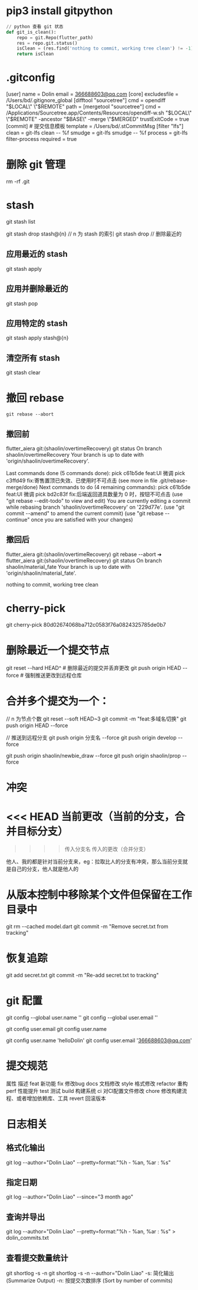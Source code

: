 # pip3 install gitpython
```python
// python 查看 git 状态
def git_is_clean():
    repo = git.Repo(flutter_path)
    res = repo.git.status()
    isClean = (res.find('nothing to commit, working tree clean') != -1)
    return isClean
```

# .gitconfig
[user]
	name = Dolin
	email = 366688603@qq.com
[core]
	excludesfile = /Users/bd/.gitignore_global
[difftool "sourcetree"]
	cmd = opendiff \"$LOCAL\" \"$REMOTE\"
	path = 
[mergetool "sourcetree"]
	cmd = /Applications/Sourcetree.app/Contents/Resources/opendiff-w.sh \"$LOCAL\" \"$REMOTE\" -ancestor \"$BASE\" -merge \"$MERGED\"
	trustExitCode = true
[commit]
	# 提交信息模板 
	template = /Users/bd/.stCommitMsg
[filter "lfs"]
	clean = git-lfs clean -- %f
	smudge = git-lfs smudge -- %f
	process = git-lfs filter-process
	required = true

# 删除 git 管理
rm -rf .git

# stash
git stash list

git stash drop stash@{n} // n 为 stash 的索引
git stash drop // 删除最近的
## 应用最近的 stash
git stash apply

## 应用并删除最近的
git stash pop

## 应用特定的 stash
git stash apply stash@{n}

## 清空所有 stash
git stash clear

# 撤回 rebase
```git
git rebase --abort
```
## 撤回前
flutter_aiera git:(shaolin/overtimeRecovery) git status
On branch shaolin/overtimeRecovery
Your branch is up to date with 'origin/shaolin/overtimeRecovery'.

Last commands done (5 commands done):
   pick c61b5de feat:UI 微调
   pick c3ffd49 fix:寄售置顶已失效、已使用时不可点击
  (see more in file .git/rebase-merge/done)
Next commands to do (4 remaining commands):
   pick c61b5de feat:UI 微调
   pick bd2c83f fix:后端返回道具数量为 0 时，按钮不可点击
  (use "git rebase --edit-todo" to view and edit)
You are currently editing a commit while rebasing branch 'shaolin/overtimeRecovery' on '229d77e'.
  (use "git commit --amend" to amend the current commit)
  (use "git rebase --continue" once you are satisfied with your changes)

## 撤回后
flutter_aiera git:(shaolin/overtimeRecovery) git rebase --abort
➜  flutter_aiera git:(shaolin/overtimeRecovery) git status
On branch shaolin/material_fate
Your branch is up to date with 'origin/shaolin/material_fate'.

nothing to commit, working tree clean

# cherry-pick
git cherry-pick 80d02674068ba712c0583f76a0824325785de0b7

# 删除最近一个提交节点
git reset --hard HEAD^  # 删除最近的提交并丢弃更改
git push origin HEAD --force  # 强制推送更改到远程仓库

# 合并多个提交为一个：
// n 为节点个数
git reset --soft HEAD~3
git commit -m "feat:多域名切换"
git push origin HEAD --force

// 推送到远程分支
git push origin 分支名 --force
git push origin develop --force

git push origin shaolin/newbie_draw --force
git push origin shaolin/prop --force

# 冲突
<<< HEAD 当前更改（当前的分支，合并目标分支） 
====
>>>> 传入分支名 传入的更改（合并分支）

他人、我的都是针对当前分支来，eg：拉取比人的分支有冲突，那么当前分支就是自己的分支，他人就是他人的

# 从版本控制中移除某个文件但保留在工作目录中
git rm --cached model.dart
git commit -m "Remove secret.txt from tracking"

# 恢复追踪
git add secret.txt
git commit -m "Re-add secret.txt to tracking"


# git 配置

git config --global user.name ''
git config --global user.email ''

git config user.email
git config user.name

git config user.name 'helloDolin'
git config user.email '366688603@qq.com'

# 提交规范
属性	     描述
feat		新功能
fix			修改bug
docs		文档修改
style		格式修改
refactor	重构
perf		性能提升
test		测试
build		构建系统
ci			对CI配置文件修改
chore		修改构建流程、或者增加依赖库、工具
revert		回滚版本

# 日志相关
## 格式化输出
git log --author="Dolin Liao" --pretty=format:"%h - %an, %ar : %s"

## 指定日期
git log --author="Dolin Liao" --since="3 month ago"

## 查询并导出
git log --author="Dolin Liao" --pretty=format:"%h - %an, %ar : %s" > dolin_commits.txt

## 查看提交数量统计
git shortlog -s -n
git shortlog -s -n --author="Dolin Liao"
-s: 简化输出 (Summarize Output)
-n: 按提交次数排序 (Sort by number of commits)
